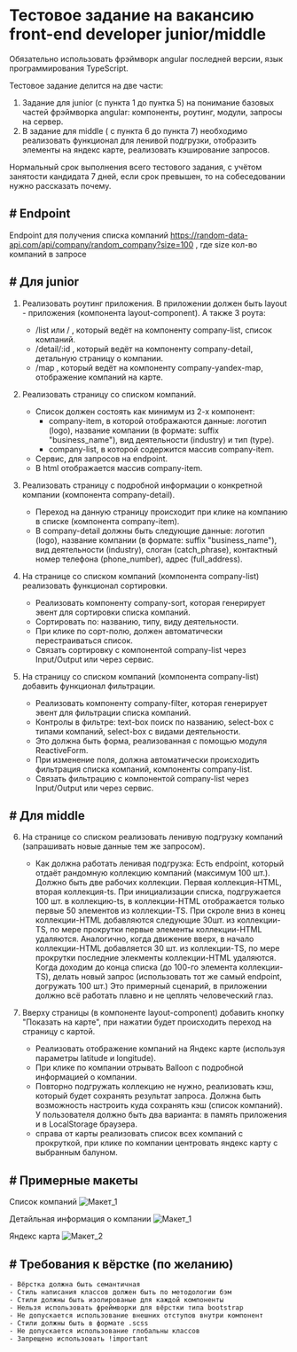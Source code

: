 # Тестовое задание на вакансию front-end developer junior/middle

Обязательно использовать фрэймворк angular последней версии, язык программирования TypeScript.

Тестовое задание делится на две части:
1. Задание для junior (с пункта 1 до пунтка 5) на понимание базовых частей фрэймворка angular: компоненты, роутинг, модули, запросы на сервер.
2. В задание для middle ( с пункта 6 до пункта 7) необходимо реализовать функционал для ленивой подгрузки, отобразить элементы на яндекс карте, реализовать кэширование запросов.

Нормальный срок выполнения всего тестового задания, с учётом занятости кандидата 7 дней, если срок превышен, то на собеседовании нужно рассказать почему.

## # Endpoint

Endpoint для получения списка компаний https://random-data-api.com/api/company/random_company?size=100 , где size кол-во компаний в запросе


## # Для junior

1. Реализовать роутинг приложения.
	В приложении должен быть layout - приложения (компонента layout-component).
	А также 3 роута:
	- /list или / , который ведёт на компоненту company-list, список компаний.
	- /detail/:id , который ведёт на компоненту company-detail, детальную страницу о компании.
	- /map , который ведёт на компоненту company-yandex-map, отображение компаний на карте.

2. Реализовать страницу со списком компаний.
	- Список должен состоять как минимум из 2-х компонент:
		- company-item, в которой отображаются данные: логотип (logo), название компании (в формате: suffix "business_name"), вид деятельности (industry) и тип (type).
		- company-list, в которой содержится массив company-item.
	- Сервис, для запросов на endpoint.
	- В html отображается массив company-item.
	
3. Реализовать страницу с подробной информации о конкретной компании (компонента company-detail).
	- Переход на данную страницу происходит при клике на компанию в списке (компонента company-item).
	- В company-detail должны быть следующие данные: логотип (logo), название компании (в формате: suffix "business_name"), вид деятельности (industry), слоган (catch_phrase), контактный номер телефона (phone_number), адрес (full_address).
	
4. На странице со списком компаний (компонента company-list) реализовать функционал сортировки.
	- Реализовать компоненту company-sort, которая генерирует эвент для сортировки списка компаний.
	- Сортировать по: названию, типу, виду деятельности.
	- При клике по сорт-полю, должен автоматически перестраиваться список.
	- Связать сортировку с компонентой company-list через Input/Output или через сервис.

5.  На страницу со списком компаний (компонента company-list) добавить функционал фильтрации.
	- Реализовать компоненту company-filter, которая генерирует эвент для фильтрации списка компаний.
	- Контролы в фильтре: text-box поиск по названию, select-box с типами компаний, select-box с видами деятельности.
	- Это должна быть форма, реализованная с помощью модуля ReactiveForm.
	- При изменение поля, должна автоматически происходить фильтрация списка компаний, компоненты company-list.
	- Связать фильтрацию с компонентой company-list через Input/Output или через сервис.

## # Для middle

6. На странице со списком реализовать ленивую подгрузку компаний (запрашивать новые данные тем же запросом).
	- Как должна работать ленивая подгрузка:
Есть endpoint, который отдаёт рандомную коллекцию компаний (максимум 100 шт.). Должно быть две рабочих коллекции. Первая коллекция-HTML, вторая коллекция-ts. При инициализации списка, подгружается 100 шт. в коллекцию-ts, в коллекции-HTML отображается только первые 50 элементов из коллекции-TS. При скроле вниз в конец коллекции-HTML добавляются следующие 30шт. из коллекции-TS, по мере прокрутки первые элементы коллекции-HTML удаляются. Аналогично, когда движение вверх, в начало коллекции-HTML добавляется 30 шт. из коллекции-TS, по мере прокрутки последние элекменты коллекции-HTML удаляются. Когда доходим до конца списка (до 100-го элемента коллекции-TS), делать новый запрос (использовать тот же самый endpoint, догружать 100 шт.) Это примерный сценарий, в приложении должно всё работать плавно и не цеплять человеческий глаз.

7. Вверху страницы (в компоненте layout-component) добавить кнопку "Показать на карте", при нажатии будет происходить переход на страницу с картой.
	- Реализовать отображение компаний на Яндекс карте (используя параметры latitude и longitude).
	- При клике по компании отрывать Balloon с подробной информацией о компании.
	- Повторно подгружать коллекцию не нужно, реализовать кэш, который будет сохранять результат запроса. Должна быть возможность настроить куда сохранять кэш (список компаний). У пользователя должно быть два варианта: в память приложения и в LocalStorage браузера.
	- справа от карты реализовать список всех компаний с прокруткой, при клике по компании центровать яндекс карту с выбранным балуном.

## # Примерные макеты

Список компаний
![Макет_1](https://user-images.githubusercontent.com/85609295/125302004-fe614180-e344-11eb-8f74-9ca920347d57.png)

Детайльная информация о компании
![Макет_1](https://user-images.githubusercontent.com/85609295/125308880-b80ee100-e34a-11eb-84a5-55d06484a453.png)

Яндекс карта 
![Макет_2](https://user-images.githubusercontent.com/85609295/125308538-6b2b0a80-e34a-11eb-9d89-b3821ba65044.png)


## # Требования к вёрстке (по желанию)

	- Вёрстка должна быть семантичная
	- Стиль написания классов должен быть по методологии бэм
	- Стили должны быть изолированые для каждой компоненты
	- Нельзя использовать фреймворки для вёрстки типа bootstrap
	- Не допускается использование внешних отступов внутри компонент
	- Стили должны быть в формате .scss
	- Не допускается использование глобальны классов
	- Запрещено использовать !important

